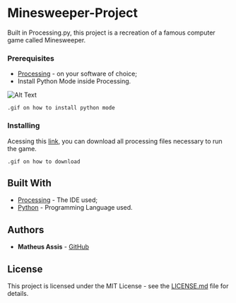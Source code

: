 # Minesweeper-Project

Built in Processing.py, this project is a recreation of a famous computer game called Minesweeper. 

### Prerequisites

* [Processing](https://processing.org/download/) - on your software of choice;
* Install Python Mode inside Processing.

![Alt Text](https://media.giphy.com/media/vFKqnCdLPNOKc/giphy.gif)

```
.gif on how to install python mode
```

### Installing

Acessing this [link](https://uploadfiles.io/bjku7f2g), you can download all processing files necessary to run the game.

```
.gif on how to download
```

## Built With

* [Processing](https://processing.org/) - The IDE used;
* [Python](https://www.python.org/) - Programming Language used.

## Authors

* **Matheus Assis** - [GitHub](https://github.com/MatheusMAssis)

## License

This project is licensed under the MIT License - see the [LICENSE.md](LICENSE.md) file for details.

